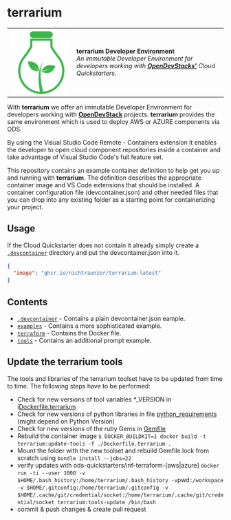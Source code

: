 # **terrarium**

<table style="width: 100%; border-style: none;"><tr>
<td style="width: 140px; text-align: center;"> <img width="128px" src="docs/images/terrarium.png" alt="terrarium logo"/></a></td>
<td>
<strong>terrarium Developer Environment</strong><br />
<i>An immutable Developer Environment for developers working with <b><a href="https://www.opendevstack.org/">OpenDevStacks'</a></b> Cloud Quickstarters.
</td>
</tr></table>

With **terrarium** we offer an immutable Developer Environment for developers working with  **[OpenDevStack](https://www.opendevstack.org/)** projects. **terrarium** provides the same environment which is used to deploy AWS or AZURE components via ODS.

By using the Visual Studio Code Remote - Containers extension it enables the developer to open cloud component repositories inside a container and take advantage of Visual Studio Code's full feature set. 

This repository contains an example container definition to help get you up and running with **terrarium**. The definition describes the appropriate container image and VS Code extensions that should be installed. A container configuration file (devcontainer.json) and other needed files that you can drop into any existing folder as a starting point for containerizing your project.

## Usage

If the Cloud Quickstarter does not contain it already simply create a [`.devcontainer`](.devcontainer) directory and put the devcontainer.json into it.
```json
{
  "image": "ghcr.io/nichtraunzer/terrarium:latest"
}
```
## Contents

- [`.devcontainer`](.devcontainer) - Contains a plain devcontainer.json eample.
- [`examples`](examples) - Contains a more sophisticated example.
- [`terraform`](terraform) - Contains the Docker file.
- [`tools`](tools) - Contains an additional prompt example.


## Update the terrarium tools

The tools and libraries of the terrarium toolset have to be updated from time to time.
The following steps have to be performed:
- Check for new versions of tool variables *_VERSION in i[Dockerfile.terrarium](./terraform/docker/Dockerfile.terrarium)
- Check for new versions of python libraries in file [python_requirements](./terraform/docker/python_requirements) (might depend on Python Version)
- Check for new versions of the ruby Gems in [Gemfile](./terraform/docker/Gemfile)
- Rebuild the container image
  `$ DOCKER_BUILDKIT=1 docker build -t terrarium:update-tools -f ./Dockerfile.terrarium .` 
- Mount the folder with the new toolset and rebuild Gemfile.lock from scratch using `bundle install --jobs=22`
- verify updates with ods-quickstarters/inf-terraform-[aws|azure]
  `docker run -ti --user 1000 -v $HOME/.bash_history:/home/terrarium/.bash_history -v`pwd`:/workspace -v $HOME/.gitconfig:/home/terrarium/.gitconfig -v $HOME/.cache/git/credential/socket:/home/terrarium/.cache/git/credential/socket terrarium:tools-update /bin/bash`
- commit & push changes & create pull request
